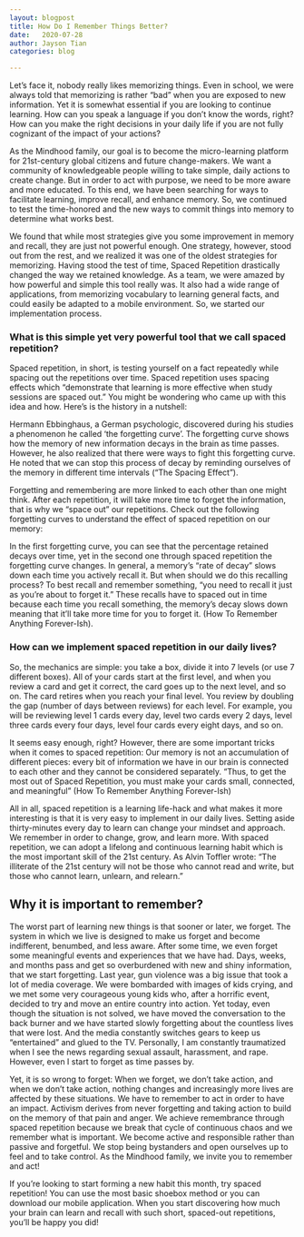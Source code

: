```yaml
---
layout: blogpost
title: How Do I Remember Things Better?
date:   2020-07-28
author: Jayson Tian
categories: blog

---
```


Let’s face it, nobody really likes memorizing things. Even in school, we were always told that memorizing is rather “bad” when you are exposed to new information. Yet it is somewhat essential if you are looking to continue learning. How can you speak a language if you don’t know the words, right? How can you make the right decisions in your daily life if you are not fully cognizant of the impact of your actions?

As the Mindhood family, our goal is to become the micro-learning platform for 21st-century global citizens and future change-makers. We want a community of knowledgeable people willing to take simple, daily actions to create change. But in order to act with purpose, we need to be more aware and more educated. To this end, we have been searching for ways to facilitate learning, improve recall, and enhance memory. So, we continued to test the time-honored and the new ways to commit things into memory to determine what works best.

We found that while most strategies give you some improvement in memory and recall, they are just not powerful enough. One strategy, however, stood out from the rest, and we realized it was one of the oldest strategies for memorizing. Having stood the test of time, Spaced Repetition drastically changed the way we retained knowledge. As a team, we were amazed by how powerful and simple this tool really was. It also had a wide range of applications, from memorizing vocabulary to learning general facts, and could easily be adapted to a mobile environment. So, we started our implementation process.

### What is this simple yet very powerful tool that we call spaced repetition?

Spaced repetition, in short, is testing yourself on a fact repeatedly while spacing out the repetitions over time. Spaced repetition uses spacing effects which “demonstrate that learning is more effective when study sessions are spaced out.” You might be wondering who came up with this idea and how. Here’s is the history in a nutshell:

Hermann Ebbinghaus, a German psychologic, discovered during his studies a phenomenon he called ‘the forgetting curve’. The forgetting curve shows how the memory of new information decays in the brain as time passes. However, he also realized that there were ways to fight this forgetting curve. He noted that we can stop this process of decay by reminding ourselves of the memory in different time intervals (“The Spacing Effect”).

Forgetting and remembering are more linked to each other than one might think. After each repetition, it will take more time to forget the information, that is why we “space out” our repetitions. Check out the following forgetting curves to understand the effect of spaced repetition on our memory:


In the first forgetting curve, you can see that the percentage retained decays over time, yet in the second one through spaced repetition the forgetting curve changes. In general, a memory’s “rate of decay” slows down each time you actively recall it. But when should we do this recalling process? To best recall and remember something, “you need to recall it just as you’re about to forget it.” These recalls have to spaced out in time because each time you recall something, the memory’s decay slows down meaning that it’ll take more time for you to forget it. (How To Remember Anything Forever-Ish).

### How can we implement spaced repetition in our daily lives?

So, the mechanics are simple: you take a box, divide it into 7 levels (or use 7 different boxes). All of your cards start at the first level, and when you review a card and get it correct, the card goes up to the next level, and so on. The card retires when you reach your final level. You review by doubling the gap (number of days between reviews) for each level. For example, you will be reviewing level 1 cards every day, level two cards every 2 days, level three cards every four days, level four cards every eight days, and so on.

It seems easy enough, right? However, there are some important tricks when it comes to spaced repetition: Our memory is not an accumulation of different pieces: every bit of information we have in our brain is connected to each other and they cannot be considered separately. “Thus, to get the most out of Spaced Repetition, you must make your cards small, connected, and meaningful” (How To Remember Anything Forever-Ish)

All in all, spaced repetition is a learning life-hack and what makes it more interesting is that it is very easy to implement in our daily lives. Setting aside thirty-minutes every day to learn can change your mindset and approach. We remember in order to change, grow, and learn more. With spaced repetition, we can adopt a lifelong and continuous learning habit which is the most important skill of the 21st century. As Alvin Toffler wrote: “The illiterate of the 21st century will not be those who cannot read and write, but those who cannot learn, unlearn, and relearn.”

## Why it is important to remember?
The worst part of learning new things is that sooner or later, we forget. The system in which we live is designed to make us forget and become indifferent, benumbed, and less aware. After some time, we even forget some meaningful events and experiences that we have had. Days, weeks, and months pass and get so overburdened with new and shiny information, that we start forgetting.
Last year, gun violence was a big issue that took a lot of media coverage. We were bombarded with images of kids crying, and we met some very courageous young kids who, after a horrific event, decided to try and move an entire country into action. Yet today, even though the situation is not solved, we have moved the conversation to the back burner and we have started slowly forgetting about the countless lives that were lost. And the media constantly switches gears to keep us “entertained” and glued to the TV. Personally, I am constantly traumatized when I see the news regarding sexual assault, harassment, and rape. However, even I start to forget as time passes by.

Yet, it is so wrong to forget: When we forget, we don’t take action, and when we don’t take action, nothing changes and increasingly more lives are affected by these situations. We have to remember to act in order to have an impact. Activism derives from never forgetting and taking action to build on the memory of that pain and anger. We achieve remembrance through spaced repetition because we break that cycle of continuous chaos and we remember what is important. We become active and responsible rather than passive and forgetful. We stop being bystanders and open ourselves up to feel and to take control. As the Mindhood family, we invite you to remember and act!

If you’re looking to start forming a new habit this month, try spaced repetition! You can use the most basic shoebox method or you can download our mobile application. When you start discovering how much your brain can learn and recall with such short, spaced-out repetitions, you’ll be happy you did!